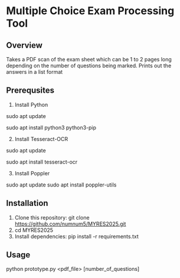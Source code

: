 # Multiple Choice Exam Processing Tool

## Overview
Takes a PDF scan of the exam sheet which can be 1 to 2 pages long depending on the number of questions being marked.
Prints out the answers in a list format

## Prerequsites
1. Install Python

sudo apt update

sudo apt install python3 python3-pip

2. Install Tesseract-OCR

sudo apt update

sudo apt install tesseract-ocr

3. Install Poppler

sudo apt update
sudo apt install poppler-utils

## Installation
1. Clone this repository:
git clone https://github.com/numnum5/MYRES2025.git
2. cd MYRES2025
3. Install dependencies:
pip install -r requirements.txt

## Usage
python prototype.py <pdf_file> [number_of_questions]
